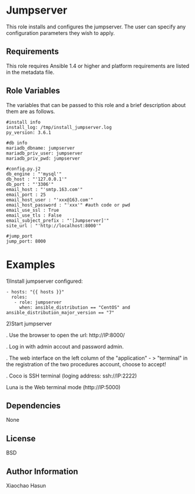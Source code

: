 Jumpserver
=====

This role installs and configures the jumpserver. The user can specify
any configuration parameters they wish to apply.

Requirements
------------

This role requires Ansible 1.4 or higher and platform requirements are listed
in the metadata file.

Role Variables
--------------

The variables that can be passed to this role and a brief description about
them are as follows.

	#install info
	install_log: /tmp/install_jumpserver.log
	py_version: 3.6.1
	
	#db info
	mariadb_dbname: jumpserver
	mariadb_priv_user: jumpserver
	mariadb_priv_pwd: jumpserver
	
	#config.py.j2
	db_engine : "'mysql'"
	db_host : "'127.0.0.1'"
	db_port : "'3306'"
	email_host : "'smtp.163.com'"
	email_port : 25
	email_host_user : "'xxx@163.com'"
	email_host_password : "'xxx'" #auth code or pwd
	email_use_ssl : True
	email_use_tls : False
	email_subject_prefix : "'[Jumpserver]'"
	site_url : "'http://localhost:8000'"
	
	#jump_port
	jump_port: 8000
    
	
Examples
========

1)Install jumpserver
configured:

    - hosts: "{{ hosts }}"
	  roles:
	   - role: jumpserver
	     when: ansible_distribution == "CentOS" and ansible_distribution_major_version == "7"

2)Start jumpserver

 . Use the browser to open the url: http://IP:8000/
 
 . Log in with admin accout and password admin.
 
 . The web interface on the left column of the "application" - > "terminal" in the registration of the two procedures account,
   choose to accept!
   
 . Coco is SSH terminal (loging address: ssh://IP:2222)
 
   Luna is the Web terminal mode (http://IP:5000)


Dependencies
------------

None

License
-------

BSD

Author Information
------------------

Xiaochao Hasun

